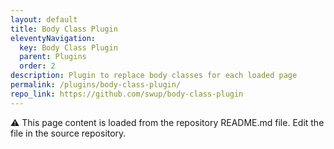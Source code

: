 ```yaml
---
layout: default
title: Body Class Plugin
eleventyNavigation:
  key: Body Class Plugin
  parent: Plugins
  order: 2
description: Plugin to replace body classes for each loaded page
permalink: /plugins/body-class-plugin/
repo_link: https://github.com/swup/body-class-plugin
---
```


⚠️ This page content is loaded from the repository README.md file. Edit the file in the source repository.
